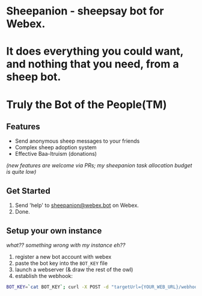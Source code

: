 # Sheepanion - sheepsay bot for Webex.

# It does everything you could want, and nothing that you need, from a sheep bot.

# Truly the Bot of the People(TM)

## Features

- Send anonymous sheep messages to your friends
- Complex sheep adoption system
- Effective Baa-ltruism (donations)

_(new features are welcome via PRs; my sheepanion task allocation budget is quite low)_

## Get Started

1. Send 'help' to sheepanion@webex.bot on Webex.
2. Done.

## Setup your own instance

_what?? something wrong with my instance eh??_

1. register a new bot account with webex
1. paste the bot key into the `BOT_KEY` file
1. launch a webserver (& draw the rest of the owl)
1. establish the webhook:
```bash
BOT_KEY=`cat BOT_KEY`; curl -X POST -d "targetUrl={YOUR_WEB_URL}/webhook.php" -d "resource=messages" -d "event=created" -d "name=sheepanion_webhook" -H "Authorization: Bearer $BOT_KEY" https://webexapis.com/v1/webhooks
```
